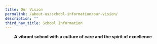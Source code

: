 ```yaml
---
title: Our Vision
permalink: /about-us/school-information/our-vision/
description: ""
third_nav_title: School Information
---
```

<p style="text-align: center;"><strong>A vibrant school with a culture of care and the spirit of excellence</strong></p>